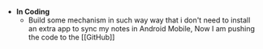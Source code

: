 - **In Coding**
	- Build some mechanism in such way way that i don't need to install an extra app to sync my notes in Android Mobile,
	  Now I am pushing the code to the [[GitHub]]